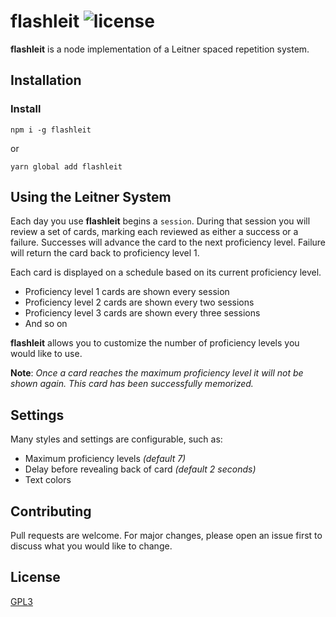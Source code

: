 # flashleit ![license](https://img.shields.io/badge/license-GPL3-blue.svg?style=flat-square)

**flashleit** is a node implementation of a Leitner spaced repetition system.

## Installation

### Install

`npm i -g flashleit`

or

`yarn global add flashleit`

## Using the Leitner System

Each day you use **flashleit** begins a `session`. During that session you will
review a set of cards, marking each reviewed as either a success or a failure.
Successes will advance the card to the next proficiency level. Failure will
return the card back to proficiency level 1.

Each card is displayed on a schedule based on its current proficiency level.

- Proficiency level 1 cards are shown every session
- Proficiency level 2 cards are shown every two sessions
- Proficiency level 3 cards are shown every three sessions
- And so on

**flashleit** allows you to customize the number of proficiency levels you
would like to use.

**Note**: _Once a card reaches the maximum proficiency level it will not be
shown again. This card has been successfully memorized._

## Settings

Many styles and settings are configurable, such as:

- Maximum proficiency levels _(default 7)_
- Delay before revealing back of card _(default 2 seconds)_
- Text colors

## Contributing

Pull requests are welcome. For major changes, please open an issue first to
discuss what you would like to change.

## License

[GPL3](LICENSE)

